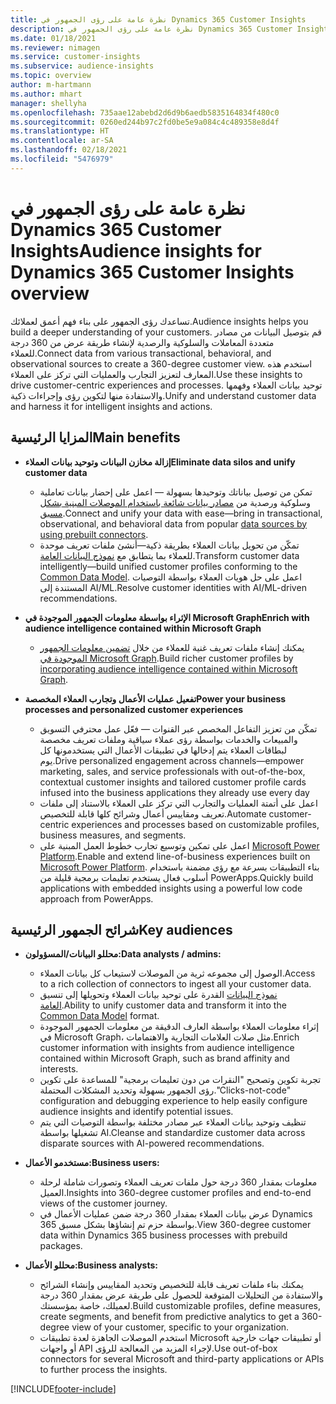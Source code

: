 ```yaml
---
title: نظرة عامة على رؤى الجمهور في Dynamics 365 Customer Insights
description: نظرة عامة على رؤى الجمهور في Dynamics 365 Customer Insights.
ms.date: 01/18/2021
ms.reviewer: nimagen
ms.service: customer-insights
ms.subservice: audience-insights
ms.topic: overview
author: m-hartmann
ms.author: mhart
manager: shellyha
ms.openlocfilehash: 735aae12abebd2d6d9b6aedb5835164834f480c0
ms.sourcegitcommit: 0260ed244b97c2fd0be5e9a084c4c489358e8d4f
ms.translationtype: HT
ms.contentlocale: ar-SA
ms.lasthandoff: 02/18/2021
ms.locfileid: "5476979"
---
```

# <a name="audience-insights-for-dynamics-365-customer-insights-overview"></a><span data-ttu-id="b2e53-103">نظرة عامة على رؤى الجمهور في Dynamics 365 Customer Insights</span><span class="sxs-lookup"><span data-stu-id="b2e53-103">Audience insights for Dynamics 365 Customer Insights overview</span></span>

<span data-ttu-id="b2e53-104">تساعدك رؤى الجمهور على بناء فهم أعمق لعملائك.</span><span class="sxs-lookup"><span data-stu-id="b2e53-104">Audience insights helps you build a deeper understanding of your customers.</span></span> <span data-ttu-id="b2e53-105">قم بتوصيل البيانات من مصادر متعددة المعاملات والسلوكية والرصدية لإنشاء طريقة عرض من 360 درجة للعملاء.</span><span class="sxs-lookup"><span data-stu-id="b2e53-105">Connect data from various transactional, behavioral, and observational sources to create a 360-degree customer view.</span></span> <span data-ttu-id="b2e53-106">استخدم هذه المعارف لتعزيز التجارب والعمليات التي تركز على العملاء.</span><span class="sxs-lookup"><span data-stu-id="b2e53-106">Use these insights to drive customer-centric experiences and processes.</span></span> <span data-ttu-id="b2e53-107">توحيد بيانات العملاء وفهمها والاستفادة منها لتكوين رؤى وإجراءات ذكية.</span><span class="sxs-lookup"><span data-stu-id="b2e53-107">Unify and understand customer data and harness it for intelligent insights and actions.</span></span>

## <a name="main-benefits"></a><span data-ttu-id="b2e53-108">المزايا الرئيسية</span><span class="sxs-lookup"><span data-stu-id="b2e53-108">Main benefits</span></span> 

- <span data-ttu-id="b2e53-109">**إزالة مخازن البيانات وتوحيد بيانات العملاء**</span><span class="sxs-lookup"><span data-stu-id="b2e53-109">**Eliminate data silos and unify customer data**</span></span>

  - <span data-ttu-id="b2e53-110">تمكن من توصيل بياناتك وتوحيدها بسهولة — اعمل على إحضار بيانات تعاملية وسلوكية ورصدية من [مصادر بيانات شائعة باستخدام الموصلات المبنية بشكل مسبق](data-sources.md).</span><span class="sxs-lookup"><span data-stu-id="b2e53-110">Connect and unify your data with ease—bring in transactional, observational, and behavioral data from popular [data sources by using prebuilt connectors](data-sources.md).</span></span>
  - <span data-ttu-id="b2e53-111">تمكّن من تحويل بيانات العملاء بطريقة ذكية—أنشئ ملفات تعريف موحدة للعملاء بما يتطابق مع [نموذج البيانات العامة‬](https://docs.microsoft.com/common-data-model/).</span><span class="sxs-lookup"><span data-stu-id="b2e53-111">Transform customer data intelligently—build unified customer profiles conforming to the [Common Data Model](https://docs.microsoft.com/common-data-model/).</span></span> <span data-ttu-id="b2e53-112">اعمل على حل هويات العملاء بواسطة التوصيات المستندة إلى AI/ML.</span><span class="sxs-lookup"><span data-stu-id="b2e53-112">Resolve customer identities with AI/ML-driven recommendations.</span></span>

- <span data-ttu-id="b2e53-113">**الإثراء بواسطة معلومات الجمهور الموجودة في Microsoft Graph**</span><span class="sxs-lookup"><span data-stu-id="b2e53-113">**Enrich with audience intelligence contained within Microsoft Graph**</span></span>

  - <span data-ttu-id="b2e53-114">يمكنك إنشاء ملفات تعريف غنية للعملاء من خلال [تضمين معلومات الجمهور الموجودة في Microsoft Graph](enrichment-microsoft-graph.md).</span><span class="sxs-lookup"><span data-stu-id="b2e53-114">Build richer customer profiles by [incorporating audience intelligence contained within Microsoft Graph](enrichment-microsoft-graph.md).</span></span>  

- <span data-ttu-id="b2e53-115">**تفعيل عمليات الأعمال وتجارب العملاء المخصصة**</span><span class="sxs-lookup"><span data-stu-id="b2e53-115">**Power your business processes and personalized customer experiences**</span></span>

  - <span data-ttu-id="b2e53-116">تمكّن من تعزيز التفاعل المخصص عبر القنوات — فعّل عمل محترفي التسويق والمبيعات والخدمات بواسطة رؤى عملاء سياقية وملفات تعريف مخصصة لبطاقات العملاء يتم إدخالها في تطبيقات الأعمال التي يستخدمونها كل يوم.</span><span class="sxs-lookup"><span data-stu-id="b2e53-116">Drive personalized engagement across channels—empower marketing, sales, and service professionals with out-of-the-box, contextual customer insights and tailored customer profile cards infused into the business applications they already use every day</span></span>
  - <span data-ttu-id="b2e53-117">اعمل على أتمتة العمليات والتجارب التي تركز على العملاء بالاستناد إلى ملفات تعريف ومقاييس أعمال وشرائح كلها قابلة للتخصيص.</span><span class="sxs-lookup"><span data-stu-id="b2e53-117">Automate customer-centric experiences and processes based on customizable profiles, business measures, and segments.</span></span>
  - <span data-ttu-id="b2e53-118">اعمل على تمكين وتوسيع تجارب خطوط العمل المبنية على [Microsoft Power Platform](https://powerplatform.microsoft.com/).</span><span class="sxs-lookup"><span data-stu-id="b2e53-118">Enable and extend line-of-business experiences built on [Microsoft Power Platform](https://powerplatform.microsoft.com/).</span></span> <span data-ttu-id="b2e53-119">بناء التطبيقات بسرعة مع رؤى مضمنة باستخدام أسلوب فعال يستخدم تعليمات برمجية قليلة من PowerApps.</span><span class="sxs-lookup"><span data-stu-id="b2e53-119">Quickly build applications with embedded insights using a powerful low code approach from PowerApps.</span></span>  

## <a name="key-audiences"></a><span data-ttu-id="b2e53-120">شرائح الجمهور الرئيسية</span><span class="sxs-lookup"><span data-stu-id="b2e53-120">Key audiences</span></span>

- <span data-ttu-id="b2e53-121">**محللو البيانات/المسؤولون:**</span><span class="sxs-lookup"><span data-stu-id="b2e53-121">**Data analysts / admins:**</span></span>

  - <span data-ttu-id="b2e53-122">الوصول إلى مجموعه ثرية من الموصلات لاستيعاب كل بيانات العملاء.</span><span class="sxs-lookup"><span data-stu-id="b2e53-122">Access to a rich collection of connectors to ingest all your customer data.</span></span>
  - <span data-ttu-id="b2e53-123">القدرة على توحيد بيانات العملاء وتحويلها إلى تنسيق‏‎ [نموذج البيانات العامة](https://docs.microsoft.com/common-data-model/).</span><span class="sxs-lookup"><span data-stu-id="b2e53-123">Ability to unify customer data and transform it into the [Common Data Model](https://docs.microsoft.com/common-data-model/) format.</span></span>
  - <span data-ttu-id="b2e53-124">إثراء معلومات العملاء بواسطة العارف الدقيقة من معلومات الجمهور الموجودة في Microsoft Graph، مثل صلات العلامات التجارية‬ والاهتمامات.</span><span class="sxs-lookup"><span data-stu-id="b2e53-124">Enrich customer information with insights from audience intelligence contained within Microsoft Graph, such as brand affinity and interests.</span></span>
  - <span data-ttu-id="b2e53-125">تجربة تكوين وتصحيح "النقرات من دون تعليمات برمجية" للمساعدة على تكوين رؤى الجمهور بسهولة وتحديد المشكلات المحتملة.</span><span class="sxs-lookup"><span data-stu-id="b2e53-125">"Clicks-not-code" configuration and debugging experience to help easily configure audience insights and identify potential issues.</span></span>
  - <span data-ttu-id="b2e53-126">تنظيف وتوحيد بيانات العملاء عبر مصادر مختلفة بواسطة التوصيات التي يتم تشغيلها بواسطة AI.</span><span class="sxs-lookup"><span data-stu-id="b2e53-126">Cleanse and standardize customer data across disparate sources with AI-powered recommendations.</span></span>  

- <span data-ttu-id="b2e53-127">**مستخدمو الأعمال:**</span><span class="sxs-lookup"><span data-stu-id="b2e53-127">**Business users:**</span></span>

  - <span data-ttu-id="b2e53-128">معلومات بمقدار 360 درجة حول ملفات تعريف العملاء وتصورات شاملة لرحلة العميل.</span><span class="sxs-lookup"><span data-stu-id="b2e53-128">Insights into 360-degree customer profiles and end-to-end views of the customer journey.</span></span>
  - <span data-ttu-id="b2e53-129">عرض بيانات العملاء بمقدار 360 درجة ضمن عمليات الأعمال في Dynamics 365 بواسطة حزم تم إنشاؤها بشكل مسبق.</span><span class="sxs-lookup"><span data-stu-id="b2e53-129">View 360-degree customer data within Dynamics 365 business processes with prebuild packages.</span></span>

- <span data-ttu-id="b2e53-130">**محللو الأعمال:**</span><span class="sxs-lookup"><span data-stu-id="b2e53-130">**Business analysts:**</span></span>

  - <span data-ttu-id="b2e53-131">يمكنك بناء ملفات تعريف قابلة للتخصيص وتحديد المقاييس وإنشاء الشرائح والاستفادة من التحليلات المتوقعة للحصول على طريقة عرض بمقدار 360 درجة لعميلك، خاصة بمؤسستك.</span><span class="sxs-lookup"><span data-stu-id="b2e53-131">Build customizable profiles, define measures, create segments, and benefit from predictive analytics to get a 360-degree view of your customer, specific to your organization.</span></span>  
  - <span data-ttu-id="b2e53-132">استخدم الموصلات الجاهزة لعدة تطبيقات Microsoft أو تطبيقات جهات خارجية أو واجهات API لإجراء المزيد من المعالجة للرؤى.</span><span class="sxs-lookup"><span data-stu-id="b2e53-132">Use out-of-box connectors for several Microsoft and third-party applications or APIs to further process the insights.</span></span>


[!INCLUDE[footer-include](../includes/footer-banner.md)]